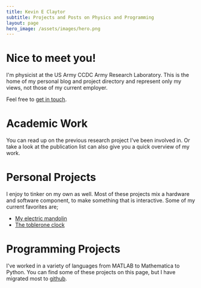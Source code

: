 ```yaml
---
title: Kevin E Claytor
subtitle: Projects and Posts on Physics and Programming
layout: page
hero_image: /assets/images/hero.png
---
```


# Nice to meet you!

I'm physicist at the US Army CCDC Army Research Laboratory.
This is the home of my personal blog and project directory and represent only my views, not those of my current employer.

Feel free to [get in touch](/contact/).

# Academic Work

You can read up on the previous research project I've been involved in.
Or take a look at the publication list can also give you a quick overview of my work.

# Personal Projects

I enjoy to tinker on my own as well.
Most of these projects mix a hardware and software component, to make something that is interactive.
Some of my current favorites are;
- [My electric mandolin](/2015/08/15/emando/)
- [The toblerone clock]()

# Programming Projects

I've worked in a variety of languages from MATLAB to Mathematica to Python.
You can find some of these projects on this page, but I have migrated most to [github]().
